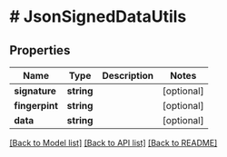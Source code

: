 # # JsonSignedDataUtils

## Properties

Name | Type | Description | Notes
------------ | ------------- | ------------- | -------------
**signature** | **string** |  | [optional] 
**fingerpint** | **string** |  | [optional] 
**data** | **string** |  | [optional] 

[[Back to Model list]](../../README.md#documentation-for-models) [[Back to API list]](../../README.md#documentation-for-api-endpoints) [[Back to README]](../../README.md)


